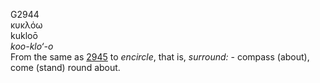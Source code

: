<body>
  <p>G2944<br>  κυκλόω  <br> kukloō  <br><i>koo-klo‘-o </i><br>From the same as <a href="g2945.htm">2945</a>  to <i>encircle</i>, that is, <i>surround:</i> - compass (about), come (stand) round about.<br></p>
 </body>